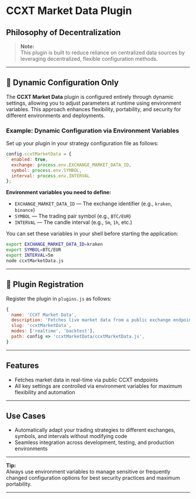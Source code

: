 # CCXT Market Data Plugin

## Philosophy of Decentralization

> **Note:**  
> This plugin is built to reduce reliance on centralized data sources by leveraging decentralized, flexible configuration methods.

---

## 🚀 Dynamic Configuration Only

The **CCXT Market Data** plugin is configured entirely through dynamic settings, allowing you to adjust parameters at runtime using environment variables. This approach enhances flexibility, portability, and security for different environments and deployments.

### Example: Dynamic Configuration via Environment Variables

Set up your plugin in your strategy configuration file as follows:

```js
config.ccxtMarketData = {
  enabled: true,
  exchange: process.env.EXCHANGE_MARKET_DATA_ID,
  symbol: process.env.SYMBOL,
  interval: process.env.INTERVAL
};
```

**Environment variables you need to define:**
- `EXCHANGE_MARKET_DATA_ID` — The exchange identifier (e.g., `kraken`, `binance`)
- `SYMBOL` — The trading pair symbol (e.g., `BTC/EUR`)
- `INTERVAL` — The candle interval (e.g., `5m`, `1h`, etc.)

You can set these variables in your shell before starting the application:
```sh
export EXCHANGE_MARKET_DATA_ID=kraken
export SYMBOL=BTC/EUR
export INTERVAL=5m
node ccxtMarketData.js
```

---

## 🧩 Plugin Registration

Register the plugin in `plugins.js` as follows:

```js
{
  name: 'CCXT Market Data',
  description: 'Fetches live market data from a public exchange endpoint',
  slug: 'ccxtMarketData',
  modes: ['realtime', 'backtest'],
  path: config => 'ccxtMarketData/ccxtMarketData.js',
}
```

---

## Features

- Fetches market data in real-time via public CCXT endpoints
- All key settings are controlled via environment variables for maximum flexibility and automation

---

## Use Cases

- Automatically adapt your trading strategies to different exchanges, symbols, and intervals without modifying code
- Seamless integration across development, testing, and production environments

---

**Tip:**  
Always use environment variables to manage sensitive or frequently changed configuration options for best security practices and maximum portability.

---
